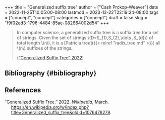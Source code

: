 +++
title = "Generalized suffix tree"
author = ["Cash Prokop-Weaver"]
date = 2022-11-25T10:05:00-08:00
lastmod = 2023-12-22T22:19:24-08:00
tags = ["concept", "concept"]
categories = ["concept"]
draft = false
slug = "f9f02ed3-1796-4484-85ae-082664002d54"
+++

> In computer science, a generalized suffix tree is a suffix tree for a set of strings. Given the set of strings \\(D=S\_{1},S\_{2},\dots ,S\_{d}\\) of total length \\(n\\), it is a [Patricia tree]({{< relref "radix_tree.md" >}}) all \\(n\\) suffixes of the strings.
>
> (<a href="#citeproc_bib_item_1">“Generalized Suffix Tree” 2022</a>)


## Bibliography {#bibliography}

## References

<style>.csl-entry{text-indent: -1.5em; margin-left: 1.5em;}</style><div class="csl-bib-body">
  <div class="csl-entry"><a id="citeproc_bib_item_1"></a>“Generalized Suffix Tree.” 2022. <i>Wikipedia</i>, March. <a href="https://en.wikipedia.org/w/index.php?title=Generalized_suffix_tree&oldid=1076478279">https://en.wikipedia.org/w/index.php?title=Generalized_suffix_tree&#38;oldid=1076478279</a>.</div>
</div>
